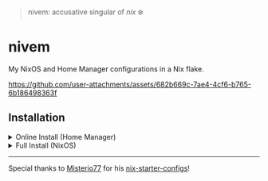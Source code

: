 > nivem: accusative singular of *nix* :snowflake:

# nivem

My NixOS and Home Manager configurations in a Nix flake.


https://github.com/user-attachments/assets/682b669c-7ae4-4cf6-b765-6b186498363f


## Installation

<details>
<summary>Online Install (Home Manager)</summary>
*Install a configuration without cloning the repository.*

1. If not already done, enable flakes and prepare Home Manager.
```sh
nix develop --extra-experimental-features 'nix-command flakes' github:benvonh/nivem
```

2. Install the Home Manager configuration of your choice.
```sh
home-manager switch --flake github:benvonh/nivem#your-config
```

You may omit `#your-config` to default to `$USER`.


</details>

<details>
<summary>Full Install (NixOS)</summary>
*Install a configuration locally for NixOS and Home Manager.*

1. Clone this repository and enter my custom shell.
```sh
git clone https://github.com/benvonh/nivem ~/nivem
nix develop --extra-experimental-features 'nix-command flakes' ~/nivem
```

2. Create a Home Manager configuration.
```sh
mkdir ~/nivem/home-manager/$USER

# Refer to other configs for guidance
vim ~/nivem/home-manager/$USER/default.nix
```

3. Create a NixOS configuration.
```sh
mkdir ~/nivem/nixos/$HOST
cp /etc/nixos/hardware-configuration.nix ~/nivem/nixos/$HOST

# Refer to other configs for guidance
vim ~/nivem/nixos/$HOST/default.nix
```

4. Add the configurations to the flake and switch to it.
```sh
vim ~/nivem/flake.nix

cd ~/nivem
git add .

sudo nixos-rebuild switch --flake ~/nivem#your-config
```

You may omit `#your-config` to default to `$HOST`. Also note that this NixOS setup imports Home Manager directly.

:warning: Make sure to change personal settings such as Git username and hardware modules.
</details>

---
Special thanks to [Misterio77](https://github.com/misterio77) for his [nix-starter-configs](https://github.com/misterio77/nix-starter-configs)!
